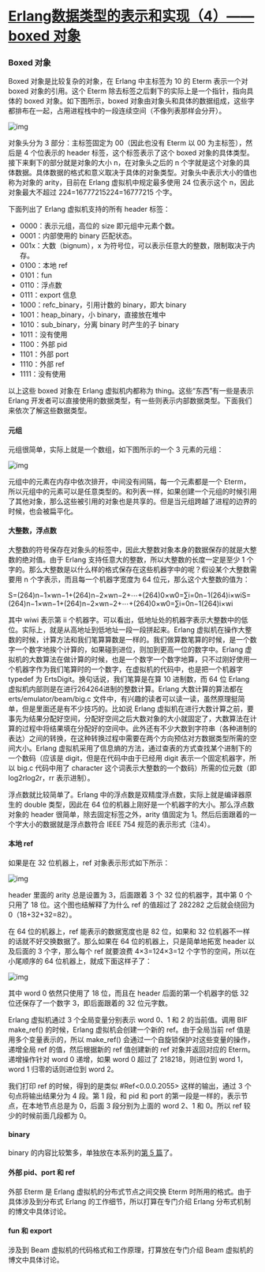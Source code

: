 # [Erlang数据类型的表示和实现（4）——boxed 对象](https://www.cnblogs.com/zhengsyao/p/erlang_eterm_implementation_4_boxed.html)

### Boxed 对象

Boxed 对象是比较复杂的对象，在 Erlang 中主标签为 10 的 Eterm 表示一个对 boxed 对象的引用。这个 Eterm 除去标签之后剩下的实际上是一个指针，指向具体的 boxed 对象。如下图所示，boxed 对象由对象头和具体的数据组成，这些字都排布在一起，占用进程栈中的一段连续空间（不像列表那样会分开）。

![img](https://images0.cnblogs.com/blog/414649/201311/15142541-4bc8ad2698224e14ac235d5b215affd6.png) 

对象头分为 3 部分：主标签固定为 00（因此也没有 Eterm 以 00 为主标签），然后是 4 个位表示的 header 标签，这个标签表示了这个 boxed 对象的具体类型。接下来剩下的部分就是对象的大小 n，在对象头之后的 n 个字就是这个对象的具体数据。具体数据的格式和意义取决于具体的对象类型。对象头中表示大小的值也称为对象的 arity，目前在 Erlang 虚拟机中规定最多使用 24 位表示这个 n，因此对象最大不超过 224=16777215224=16777215 个字。

下面列出了 Erlang 虚拟机支持的所有 header 标签：

- 0000：表示元组，高位的 size 即元组中元素个数。
- 0001：内部使用的 binary 匹配状态。
- 001x：大数（bignum），x 为符号位，可以表示任意大的整数，限制取决于内存。
- 0100：本地 ref
- 0101：fun
- 0110：浮点数
- 0111：export 信息
- 1000：refc_binary，引用计数的 binary，即大 binary
- 1001：heap_binary，小 binary，直接放在堆中
- 1010：sub_binary，分离 binary 时产生的子 binary
- 1011：没有使用
- 1100：外部 pid
- 1101：外部 port
- 1110：外部 ref
- 1111：没有使用

以上这些 boxed 对象在 Erlang 虚拟机内都称为 thing。这些“东西”有一些是表示 Erlang 开发者可以直接使用的数据类型，有一些则表示内部数据类型。下面我们来依次了解这些数据类型。

#### 元组

元组很简单，实际上就是一个数组，如下图所示的一个 3 元素的元组：

![img](https://images0.cnblogs.com/blog/414649/201311/17140108-7963e4f5cda14a23a0897f63d7f2772a.png)

元组中的元素在内存中依次排开，中间没有间隔，每一个元素都是一个 Eterm，所以元组中的元素可以是任意类型的。和列表一样，如果创建一个元组的时候引用了其他对象，那么这些被引用的对象也是共享的。但是当元组跨越了进程的边界的时候，也会被扁平化。

#### 大整数，浮点数

大整数的符号保存在对象头的标签中，因此大整数对象本身的数据保存的就是大整数的绝对值。由于 Erlang 支持任意大的整数，所以大整数的长度一定是至少 1 个字的。那么大整数是以什么样的格式保存在这些机器字中的呢？假设某个大整数需要用 n 个字表示，而且每一个机器字宽度为 64 位元，那么这个大整数的值为：



S=(264)n−1×wn−1+(264)n−2×wn−2+⋯+(264)0×w0=∑i=0n−1(264)i×wiS=(264)n−1×wn−1+(264)n−2×wn−2+⋯+(264)0×w0=∑i=0n−1(264)i×wi



其中 wiwi 表示第 ii 个机器字。可以看出，低地址处的机器字表示大整数中的低位。实际上，就是从高地址到低地址一段一段拼起来。Erlang 虚拟机在操作大整数的时候，计算方法和我们笔算算数是一样的。我们做算数笔算的时候，是一个数字一个数字地挨个计算的，如果碰到进位，则加到更高一位的数字中。Erlang 虚拟机的大数算法在做计算的时候，也是一个数字一个数字地算，只不过刚好使用一个机器字作为我们笔算时的一个数字，在虚拟机的代码中，也是把一个机器字 typedef 为 ErtsDigit。换句话说，我们笔算是在算 10 进制数，而 64 位 Erlang 虚拟机内部则是在进行264264进制的整数计算。Erlang 大数计算的算法都在 erts/emulator/beam/big.c 文件中，有兴趣的读者可以读一读，虽然原理挺简单，但是里面还是有不少技巧的。比如说 Erlang 虚拟机在进行大数计算之前，要事先为结果分配好空间，分配好空间之后大数对象的大小就固定了，大数算法在计算的过程中将结果填在分配好的空间中。此外还有不少大数到字符串（各种进制的表达）之间的转换，在这种转换过程中需要在两个方向预估对方数据类型所需的空间大小。Erlang 虚拟机采用了信息熵的方法，通过查表的方式查找某个进制下的一个数码（应该是 digit，但是在代码中由于已经用 digit 表示一个固定机器字，所以 big.c 代码中用了 character 这个词表示大整数的一个数码）所需的位元数（即 log2rlog2⁡r，rr 表示进制）。

浮点数就比较简单了。Erlang 中的浮点数是双精度浮点数，实际上就是编译器原生的 double 类型，因此在 64 位的机器上刚好是一个机器字的大小。那么浮点数对象的 header 很简单，除去固定标签之外，arity 值固定为 1。然后后面跟着的一个字大小的数据就是浮点数符合 IEEE 754 规范的表示形式（注4）。

#### 本地 ref

如果是在 32 位机器上，ref 对象表示形式如下所示：

![img](https://images0.cnblogs.com/blog/414649/201311/22155552-49e9c324d24c451bab0af252058e4c3e.png)

header 里面的 arity 总是设置为 3，后面跟着 3 个 32 位的机器字，其中第 0 个只用了 18 位。这个图也结解释了为什么 ref 的值超过了 282282 之后就会绕回为 0（18+32+32=82）。

在 64 位的机器上，ref 能表示的数据宽度也是 82 位，如果和 32 位机器不一样的话就不好交换数据了。那么如果在 64 位的机器上，只是简单地拓宽 header 以及后面的 3 个字，那么每个 ref 就要浪费 4×3=124×3=12 个字节的空间，所以在小尾顺序的 64 位机器上，就成下面这样子了：

![img](https://images0.cnblogs.com/blog/414649/201311/22155923-44d7453165cf4329a9088c9d2e684103.png)

其中 word 0 依然只使用了 18 位，而且在 header 后面的第一个机器字的低 32 位还保存了一个数字 3，即后面跟着的 32 位元字数。

Erlang 虚拟机通过 3 个全局变量分别表示 word 0、1 和 2 的当前值。调用 BIF make_ref() 的时候，Erlang 虚拟机会创建一个新的 ref。由于全局当前 ref 值是用多个变量表示的，所以 make_ref() 会通过一个自旋锁保护对这些变量的操作，递增全局 ref 的值，然后根据新的 ref 值创建新的 ref 对象并返回对应的 Eterm。递增操作针对 word 0 递增，如果 word 0 超过了 218218，则进位到 word 1，word 1 归零的话则进位到 word 2。

我们打印 ref 的时候，得到的是类似 #Ref<0.0.0.2055> 这样的输出，通过 3 个句点将输出结果分为 4 段。第 1 段，和 pid 和 port 的第一段是一样的，表示节点，在本地节点总是为 0，后面 3 段分别为上面的 word 2、1 和 0。所以 ref 较少的时候前面几段都为 0。

#### binary

binary 的内容比较繁多，单独放在本系列的[第 5 篇](http://www.cnblogs.com/zhengsyao/p/erlang_eterm_implementation_5_binary.html)了。

#### 外部 pid、port 和 ref

外部 Eterm 是 Erlang 虚拟机的分布式节点之间交换 Eterm 时所用的格式。由于具体涉及到分布式 Erlang 的工作细节，所以打算在专门介绍 Erlang 分布式机制的博文中具体讨论。

#### fun 和 export

涉及到 Beam 虚拟机的代码格式和工作原理，打算放在专门介绍 Beam 虚拟机的博文中具体讨论。
